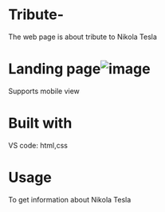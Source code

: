 # Tribute-
The web page is about tribute to Nikola Tesla
# Landing page![image](https://user-images.githubusercontent.com/108619671/178489120-3f837f69-46eb-44ee-ad9b-5ac4f9aedc68.png)

Supports mobile view

# Built with
VS code: html,css

# Usage
To get information about Nikola Tesla


